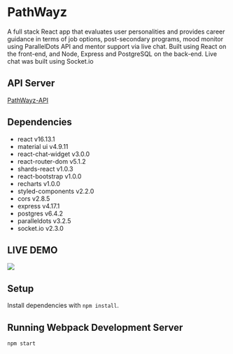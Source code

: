 # PathWayz

A full stack React app that evaluates user personalities and provides career guidance in terms of job options, post-secondary programs, mood monitor using ParallelDots API and mentor support via live chat. Built using React on the front-end, and Node, Express and PostgreSQL on the back-end. Live chat was built using Socket.io

## API Server

[PathWayz-API](https://github.com/Ranthonym/pathwayz-api)

## Dependencies

- react v16.13.1
- material ui v4.9.11
- react-chat-widget v3.0.0
- react-router-dom v5.1.2
- shards-react v1.0.3
- react-bootstrap v1.0.0
- recharts v1.0.0
- styled-components v2.2.0
- cors v2.8.5
- express v4.17.1
- postgres v6.4.2
- paralleldots v3.2.5
- socket.io v2.3.0

## LIVE DEMO

![](https://github.com/asmxali/pathwayz/blob/master/gif/PathWayz.gif)

## Setup

Install dependencies with `npm install`.

## Running Webpack Development Server

```sh
npm start
```
